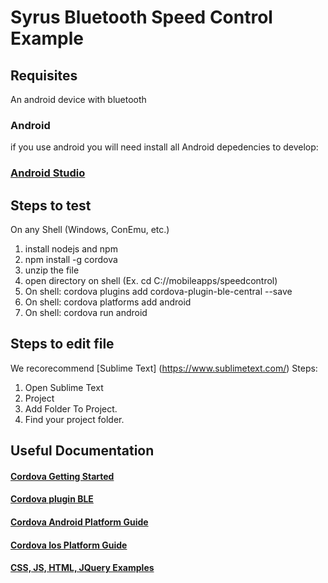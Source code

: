 # Syrus Bluetooth Speed Control Example

## Requisites
An android device with bluetooth
### Android
if you use android you will need install all Android depedencies to develop:
### [Android Studio](https://developer.android.com/studio/install.html?hl=en-419)

## Steps to test

On any Shell (Windows, ConEmu, etc.)
1. install nodejs and npm
2. npm install -g cordova
3. unzip the file
4. open directory on shell (Ex. cd C://mobileapps/speedcontrol)
5. On shell: cordova plugins add cordova-plugin-ble-central --save
6. On shell: cordova platforms add android
7. On shell: cordova run android

## Steps to edit file

We recorecommend [Sublime Text] (https://www.sublimetext.com/)
Steps:
1. Open Sublime Text
2. Project
3. Add Folder To Project. 
4. Find your project folder. 

## Useful Documentation
#### [Cordova Getting Started](https://cordova.apache.org/#getstarted)
#### [Cordova plugin BLE](https://github.com/don/cordova-plugin-ble-central)
#### [Cordova Android Platform Guide](https://cordova.apache.org/docs/en/latest/guide/platforms/android/index.html)
#### [Cordova Ios Platform Guide](https://cordova.apache.org/docs/en/latest/guide/platforms/ios/index.html)
#### [CSS, JS, HTML, JQuery Examples](https://www.w3schools.com/)
